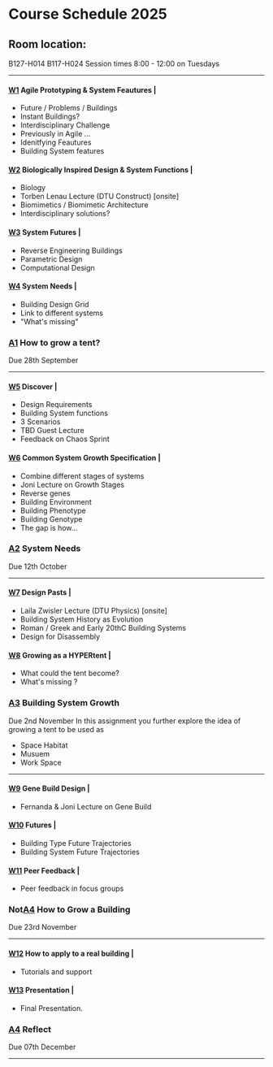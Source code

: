# Course Schedule  2025

## Room location: 
B127-H014
B117-H024
Session times 8:00 - 12:00 on Tuesdays

_________________ 
#### [W1] Agile Prototyping & System Feautures |
* Future / Problems / Buildings
* Instant Buildings?
* Interdisciplinary Challenge
* Previously in Agile ...
* Idenitfying Feautures
* Building System features

#### [W2] Biologically Inspired Design & System Functions |
* Biology
* Torben Lenau Lecture (DTU Construct) [onsite]
* Biomimetics / Biomimetic Architecture
* Interdisciplinary solutions?

#### [W3] System Futures |
* Reverse Engineering Buildings
* Parametric Design
* Computational Design

#### [W4] System Needs |

* Building Design Grid
* Link to different systems
* "What's missing"

### [A1] How to grow a tent?
Due 28th September
_________________


#### [W5] Discover |
* Design Requirements
* Building System functions
* 3 Scenarios
* TBD Guest Lecture
* Feedback on Chaos Sprint

#### [W6] Common System Growth Specification |
* Combine different stages of systems
* Joni Lecture on Growth Stages
* Reverse genes
* Building Environment
* Building Phenotype
* Building Genotype
* The gap is how...


### [A2] System Needs
Due 12th October

_________________
#### [W7] Design Pasts |
* Laila Zwisler Lecture (DTU Physics)  [onsite]
* Building System History as Evolution
* Roman / Greek and Early 20thC Building Systems
* Design for Disassembly

#### [W8] Growing as a HYPERtent |
* What could the tent become?
* What's missing ?


### [A3] Building System Growth
Due 2nd November
In this assignment you further explore the idea of growing a tent to be used as  
* Space Habitat
* Musuem
* Work Space
_________________
#### [W9] Gene Build Design |
* Fernanda & Joni Lecture on Gene Build

#### [W10] Futures |
* Building Type Future Trajectories
* Building System Future Trajectories

#### [W11] Peer Feedback |
* Peer feedback in focus groups

### Not[A4] How to Grow a Building
Due 23rd November
_________________
#### [W12] How to apply to a real building |
* Tutorials and support

#### [W13] Presentation |
* Final Presentation.

### [A4] Reflect
Due 07th December
_________________
<!-- LINKS -->
[Petra Gruber]: https://ioa.angewandte.at/news/petra-gruber-appointed-head-of-the-i-oa-department-of-building-construction-at-the-angewandte

[A1]: /Agile/Assignments/A1
[A2]: /Agile/Assignments/A2
[A3]: /Agile/Assignments/A3
[A4]: /Agile/Assignments/A4
[A5]: /Agile/Assignments/A5
[BIM]: /41934/Concepts/BIM

[W1]: /Agile/Schedule/01
[W2]: /Agile/Schedule/02
[W3]: /Agile/Schedule/03
[W4]: /Agile/Schedule/04
[W5]: /Agile/Schedule/05
[W6]: /Agile/Schedule/06
[W7]: /Agile/Schedule/07
[W8]: /Agile/Schedule/08
[W9]: /Agile/Schedule/09
[W10]: /Agile/Schedule/10
[W11]: /Agile/Schedule/11
[W12]: /Agile/Schedule/12
[W13]: /Agile/Schedule/13

[game]: /Agile/Projects/Game
[parametric]: /Agile/Projects/Parametric
[manual]: /Agile/Projects/Manual


<!-- 2024
_________________
### [A1] How to Grow a Cup
Due 15th September

#### [W1] Agile Prototyping |
* Future / Problems / Buildings
* Instant Buildings?
* Interdisciplinary Challenge
* Previously in Agile ...

#### [W2] Biologically Inspired Design |
* Biology
* Torben Lenau Lecture (DTU Construct) [onsite]
* Biomimetics / Biomimetic Architecture
* Skylab Digital lab introduction talk [onsite]
* Interdisciplinary solutions?
_________________
### [A2] Building System Needs
Due 29th September

#### [W3] Building System Needs |
* Meta Disciplinary 
* From cups to buildings via plants
* Amanda Rasmussen Lecture (Univeristy of Nottingham) [online]
* Building Design Grid
* Design Requirements
* Building System functions

#### [W4] Building System Features |
* Reverse Engineering Buildings
* Building System features
* Parametric Design
* Computational Design
_________________
### [A3] Building System Growth
Due 20th October

#### [W5] Building System Growth |
* Meta Disciplinary systems
* Meta Disciplinary elements

#### [W6] Common System Growth Specification |
* Combine different stages of systems
_________________
### [A4] How to Grow a Building
Due 1st December

In this assignment you further explore the idea of growing buildings as a 
* [game]
* [parametric] design system or
* [manual] for growing buildings

#### [W7] Design Genes |
* Building Environment
* Building Phenotype
* Building Genotype

#### [W8] Growing as Building |
* [Petra Gruber] Lecture (Angewandtem, Austria) [online]

#### [W9] Design Pasts |
* Laila Zwisler Lecture (DTU Physics)  [onsite]
* Building System History as Evolution
* Roman / Greek and Early 20thC Building Systems

#### [W10] Futures |
* Building Type Future Trajectories
* Building System Future Trajectories

#### [W11] Peer Feedback |
* Peer feedback in focus groups
  
#### [W12] Project |
* Tutorials and support

#### [W13] Presentation |
* Final Presentation.
_________________
### [A5] Reflect
Due 09th December
-->

